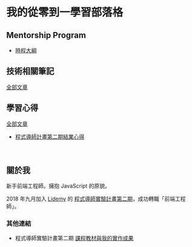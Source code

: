 # 我的從零到一學習部落格

## Mentorship Program
- [時程大綱](https://github.com/twgd/note/blob/master/mentorship-program/main.md)

## 技術相關筆記
[全部文章](https://github.com/twgd/note/issues?q=is%3Aissue+is%3Aopen+label%3A%E6%8A%80%E8%A1%93%E7%9B%B8%E9%97%9C) 

## 學習心得
[全部文章](https://github.com/twgd/note/issues?q=is%3Aissue+is%3Aopen+label%3A%E5%AD%B8%E7%BF%92%E5%BF%83%E5%BE%97)

- [程式導師計畫第二期結業心得](https://github.com/twgd/note/issues/14)

　
　

## 關於我
新手前端工程師。擁抱 JavaScript 的原貌。

2018 年九月加入 [Lidemy](https://www.lidemy.com) 的 [程式導師實驗計畫第二期](https://github.com/Lidemy/mentor-program-2nd)，成功轉職「前端工程師」。

### 其他連結
- 程式導師實驗計畫第二期 [課程教材與我的實作成果](https://github.com/Lidemy/mentor-program-2nd-twgd)
